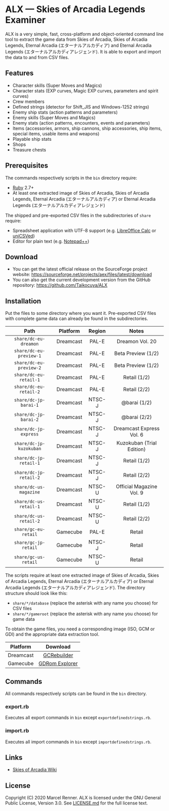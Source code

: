 ALX — Skies of Arcadia Legends Examiner
=======================================

ALX is a very simple, fast, cross-platform and object-oriented command line 
tool to extract the game data from Skies of Arcadia, Skies of Arcadia Legends,
Eternal Arcadia (エターナルアルカディア) and Eternal Arcadia Legends 
(エターナルアルカディアレジェンド). It is able to export and import the data to and from 
CSV files.

Features
--------

* Character skills (Super Moves and Magics)
* Character stats (EXP curves, Magic EXP curves, parameters and spirit curves)
* Crew members
* Defined strings (detector for Shift_JIS and Windows-1252 strings)
* Enemy ship stats (action patterns and parameters)
* Enemy skills (Super Moves and Magics)
* Enemy stats (action patterns, encounters, events and parameters)
* Items (accessories, armors, ship cannons, ship accessories, ship items, 
  special items, usable items and weapons)
* Playable ship stats
* Shops
* Treasure chests

Prerequisites
-------------

The commands respectively scripts in the `bin` directory require:

* [Ruby](https://www.ruby-lang.org/) 2.7+
* At least one extracted image of Skies of Arcadia, Skies of Arcadia Legends, 
  Eternal Arcadia (エターナルアルカディア) or Eternal Arcadia Legends 
  (エターナルアルカディアレジェンド)

The shipped and pre-exported CSV files in the subdirectories of `share` 
require:

* Spreadsheet application with UTF-8 support (e.g. 
  [LibreOffice Calc](https://www.libreoffice.org/) or 
  [uniCSVed](http://csved.sjfrancke.nl/))
* Editor for plain text (e.g. [Notepad++](https://notepad-plus-plus.org/))

Download
--------

* You can get the latest official release on the SourceForge project website:
  https://sourceforge.net/projects/aex/files/latest/download
* You can also get the current development version from the GitHub repository:
  https://github.com/Taikocuya/ALX

Installation
------------

Put the files to some directory where you want it. Pre-exported CSV files with 
complete game data can already be found in the subdirectories.

| Path                    | Platform  | Region  | Notes                     |
|:-----------------------:|:---------:|:-------:|:-------------------------:|
| `share/dc-eu-dreamon`   | Dreamcast | PAL-E   | Dreamon Vol. 20           |
| `share/dc-eu-preview-1` | Dreamcast | PAL-E   | Beta Preview (1/2)        |
| `share/dc-eu-preview-2` | Dreamcast | PAL-E   | Beta Preview (1/2)        |
| `share/dc-eu-retail-1`  | Dreamcast | PAL-E   | Retail (1/2)              |
| `share/dc-eu-retail-2`  | Dreamcast | PAL-E   | Retail (2/2)              |
| `share/dc-jp-barai-1`   | Dreamcast | NTSC-J  | @barai (1/2)              |
| `share/dc-jp-barai-2`   | Dreamcast | NTSC-J  | @barai (2/2)              |
| `share/dc-jp-express`   | Dreamcast | NTSC-J  | Dreamcast Express Vol. 6  |
| `share/dc-jp-kuzokuban` | Dreamcast | NTSC-J  | Kuzokuban (Trial Edition) |
| `share/dc-jp-retail-1`  | Dreamcast | NTSC-J  | Retail (1/2)              |
| `share/dc-jp-retail-2`  | Dreamcast | NTSC-J  | Retail (2/2)              |
| `share/dc-us-magazine`  | Dreamcast | NTSC-U  | Official Magazine Vol. 9  |
| `share/dc-us-retail-1`  | Dreamcast | NTSC-U  | Retail (1/2)              |
| `share/dc-us-retail-2`  | Dreamcast | NTSC-U  | Retail (2/2)              |
| `share/gc-eu-retail`    | Gamecube  | PAL-E   | Retail                    |
| `share/gc-jp-retail`    | Gamecube  | NTSC-J  | Retail                    |
| `share/gc-us-retail`    | Gamecube  | NTSC-U  | Retail                    |

The scripts require at least one extracted image of Skies of Arcadia, Skies of 
Arcadia Legends, Eternal Arcadia (エターナルアルカディア) or Eternal Arcadia Legends 
(エターナルアルカディアレジェンド). The directory structure should look like this:

* `share/*/database` (replace the asterisk with any name you choose) for CSV 
  files
* `share/*/gameroot` (replace the asterisk with any name you choose) for game 
  data

To obtain the game files, you need a corresponding image (ISO, GCM or GDI) and 
the appropriate data extraction tool.

| Platform  | Download                                                     |
|:---------:|:------------------------------------------------------------:|
| Dreamcast | [GCRebuilder](http://www.romhacking.net/utilities/619/)      |
| Gamecube  | [GDRom Explorer](https://www.romhacking.net/utilities/1459/) |

Commands
--------

All commands respectively scripts can be found in the `bin` directory. 

### export.rb

Executes all export commands in `bin` except `exportdefinedstrings.rb`.

### import.rb

Executes all import commands in `bin` except `importdefinedstrings.rb`.

Links
-----

* [Skies of Arcadia Wiki](https://skiesofarcadia.gamepedia.com/)

License
-------

Copyright (C) 2020 Marcel Renner. ALX is licensed under the GNU General Public 
License, Version 3.0. See [LICENSE.md](LICENSE.md) for the full license text.
